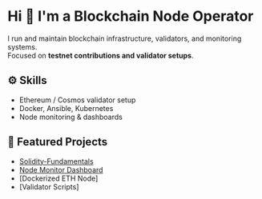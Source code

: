 # Hi 👋 I'm a Blockchain Node Operator  

I run and maintain blockchain infrastructure, validators, and monitoring systems.  
Focused on **testnet contributions and validator setups**.  

## ⚙️ Skills
- Ethereum / Cosmos validator setup  
- Docker, Ansible, Kubernetes  
- Node monitoring & dashboards  

## 🚀 Featured Projects  
- [Solidity-Fundamentals](https://github.com/k-none/Solidity-Fundamentals)
- [Node Monitor Dashboard](https://github.com/k-none/node-monitor-dashboard) 
- [Dockerized ETH Node] 
- [Validator Scripts]
  

